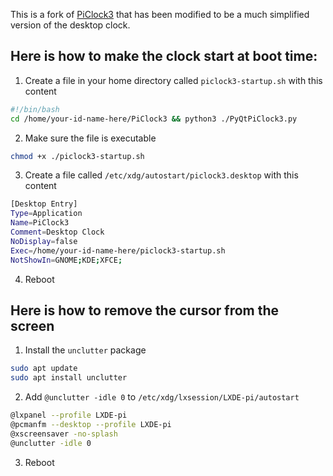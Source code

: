 
This is a fork of [PiClock3](https://github.com/n0bel/PiClock3) that has been modified to be a much simplified version of the desktop clock.


## Here is how to make the clock start at boot time:

1. Create a file in your home directory called `piclock3-startup.sh` with this content
````bash
#!/bin/bash
cd /home/your-id-name-here/PiClock3 && python3 ./PyQtPiClock3.py
````
2. Make sure the file is executable
````bash
chmod +x ./piclock3-startup.sh
````
3. Create a file called `/etc/xdg/autostart/piclock3.desktop` with this content
````bash
[Desktop Entry]
Type=Application
Name=PiClock3
Comment=Desktop Clock
NoDisplay=false
Exec=/home/your-id-name-here/piclock3-startup.sh
NotShowIn=GNOME;KDE;XFCE;
````
4. Reboot


## Here is how to remove the cursor from the screen
1. Install the `unclutter` package 
````bash
sudo apt update
sudo apt install unclutter
````
2. Add `@unclutter -idle 0` to `/etc/xdg/lxsession/LXDE-pi/autostart`
````bash
@lxpanel --profile LXDE-pi
@pcmanfm --desktop --profile LXDE-pi
@xscreensaver -no-splash
@unclutter -idle 0
````
3. Reboot